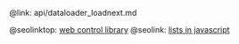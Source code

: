 @link: api/dataloader_loadnext.md

@seolinktop: [web control library](https://webix.com)
@seolink: [lists in javascript](https://webix.com/widget/list/)